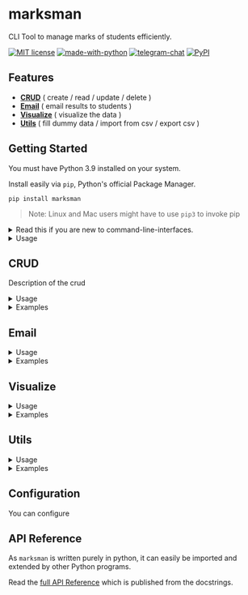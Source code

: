 # marksman

CLI Tool to manage marks of students efficiently.

[![MIT license](https://img.shields.io/pypi/l/ansicolortags.svg)](https://github.com/aahnik/cbse-xii-cs-proj/blob/main/project/LICENSE)
[![made-with-python](https://img.shields.io/badge/Made%20with-Python-1f425f.svg)](https://www.python.org/)
[![telegram-chat](https://img.shields.io/badge/chat-@aahnikdaw-blue?logo=telegram)](https://telegram.me/aahnikdaw)
[![PyPI](https://img.shields.io/pypi/v/marksman)](https://pypi.org/project/marksman/)

## Features

- [**CRUD**](#crud) ( create / read / update / delete )
- [**Email**](#crud) ( email results to students )
- [**Visualize**](#visualize) ( visualize the data )
- [**Utils**](#utils) ( fill dummy data / import from csv / export csv )

## Getting Started

You must have Python 3.9 installed on your system.

Install easily via `pip`, Python's official Package Manager.

```shell
pip install marksman
```

>Note: Linux and Mac users might have to use `pip3` to invoke pip


<details>
<summary> Read this if you are new to command-line-interfaces. </summary>

In modern times most applications have a Graphical User Interface ( GUI ).

To use a GUI app we can easily see stuff on the screen and click or give input wherever required.

But in the early days of computing, computers were mostly text-based, ie input used to be provided through the keyboard and the output ( some plain text ) was displayed on the screen.

Command-line applications are run from the Terminal.
In all Unix based OS like Mac or Linux, the terminal is installed by default. For Windows you have a [command prompt](https://en.wikipedia.org/wiki/Cmd.exe). You can also install the [Windows Terminal](https://www.microsoft.com/en-us/p/windows-terminal/9n0dx20hk701?activetab=pivot:overviewtab) (which has much more features than the command prompt)

Let us familiarize ourselves with some basic terminology.

A command-line application has basically 3 things:
1. name : name by which you call the app
2. positional arguments: required inputs for app
3. optional arguments: optional configurations for running the app

The usage of a command-line application is expressed by a syntax where certain symbols have special meanings. Lets see some common expressions:
1. `|` : or
2. `[]` : optional argument
3. `{}` : any one of

A command-line app is called by its name from the terminal. Open your terminal and write some commands and press enter. You will see the output displayed.

You can issue a command like this:

```shell
program [arguments]
```

Here program is the name of the app, and `[]` symbolizes that the arguments are optional.
The arguments are obviously different for every application.

**Lets understand better by taking some examples:**

Open you terminal and enter `ls` ( for Unix-based OS ) or `dir` for Windows.

You will see the contents of you current directory as output.

Now if you want to clear your terminal, enter `clear` or `cls` (Windows).

Till this point the applications we used, did not take any argument.

Now lets take the example of copying a file:

*Continue reading, but use `copy` for Windows instead of `cp`.*

In the following example the file `a.txt` will be copied to the `Documents` directory.
```shell
cp a.txt Documents
```

In the above example `a.txt` and `Documents` are positional arguments.

Now run `cp --help`, you will know all the positional and optional arguments that `cp` accepts. Here `--help` is an optional argument.

Learn more about the [common operations from the command-line](https://www.geeksforgeeks.org/linux-vs-windows-commands/).

>**Note**: File paths in Windows and Unix look different. Search Google or YouTube to learn more.

You will be happy to know that `marksman` is cross-platform and its usage is consistent across all operating systems.

</details>

<details>
<summary> Usage </summary>

Open your terminal and run `marksman --help` and you will get the following output.

```shell

usage: marksman [-h] [-l] [-v] {crud,email,visualize,utils} ...

CLI Tool to manage marks of students efficiently

optional arguments:
  -h, --help            show this help message and exit
  -l, --loud            increase output verbosity
  -v, --version         show programs version number and exit

actions:
  {crud,email,visualize,utils}
                        actions you can take
    crud                Do crud operations
    email               Email results to students
    visualize           Visualize the results
    utils               Additional utility tools for marksman

For tutorials and documentation visit https://git.io/JL1iI

```
> **Tip**: You can use the alias `mm` instead of typing the long `marksman`. Its already set for you when you install.

</details>


## CRUD

Description of the crud

<details>
<summary> Usage </summary>

Running `marksman crud --help` will give this.

```shell

usage: marksman crud [-h] {students,exams,marks}

positional arguments:
  {students,exams,marks}
                        Choose what data you want to crud

optional arguments:
  -h, --help            show this help message and exit
```

</details>



<details>
<summary> Examples </summary>

</details>


## Email

<details>
<summary> Usage </summary>

Running `marksman email --help` will give this.

```shell

usage: marksman email [-h] exam

positional arguments:
  exam        exam uid

optional arguments:
  -h, --help  show this help message and exit
```

</details>

<details>
<summary> Examples </summary>

</details>

## Visualize

<details>
<summary> Usage </summary>

Running `marksman visualize --help` will give this.

```shell

usage: marksman visualize [-h] [--r ROLL] exam

positional arguments:
  exam        exam uid

optional arguments:
  -h, --help  show this help message and exit
  --r ROLL    roll number of student (default=0 for all)
```

</details>

<details>
<summary> Examples </summary>

</details>

## Utils

<details>
<summary> Usage </summary>

Running `marksman utils --help` will give this.

```shell

usage: marksman utils [-h] {dummy,import,export}

positional arguments:
  {dummy,import,export}
                        Choose the task you want to perform

optional arguments:
  -h, --help            show this help message and exit
```

</details>


<details>
<summary> Examples </summary>

</details>

## Configuration

You can configure



## API Reference

As `marksman` is written purely in python, it can easily be imported and extended by other Python programs.

Read the [full API Reference]() which is published from the docstrings.


